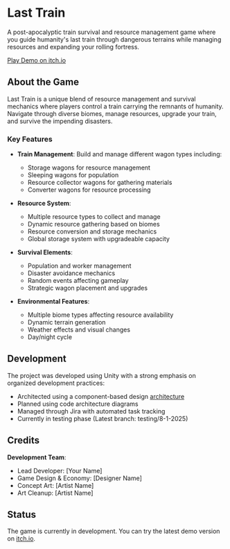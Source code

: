 # Last Train

A post-apocalyptic train survival and resource management game where you guide humanity's last train through dangerous terrains while managing resources and expanding your rolling fortress.

[Play Demo on itch.io](https://egora.itch.io/lasttrain)

## About the Game

Last Train is a unique blend of resource management and survival mechanics where players control a train carrying the remnants of humanity. Navigate through diverse biomes, manage resources, upgrade your train, and survive the impending disasters.

### Key Features

- **Train Management**: Build and manage different wagon types including:
  - Storage wagons for resource management
  - Sleeping wagons for population
  - Resource collector wagons for gathering materials
  - Converter wagons for resource processing

- **Resource System**:
  - Multiple resource types to collect and manage
  - Dynamic resource gathering based on biomes
  - Resource conversion and storage mechanics
  - Global storage system with upgradeable capacity

- **Survival Elements**:
  - Population and worker management
  - Disaster avoidance mechanics
  - Random events affecting gameplay
  - Strategic wagon placement and upgrades

- **Environmental Features**:
  - Multiple biome types affecting resource availability
  - Dynamic terrain generation
  - Weather effects and visual changes
  - Day/night cycle

## Development

The project was developed using Unity with a strong emphasis on organized development practices:
- Architected using a component-based design [architecture](https://viewer.diagrams.net/?tags=%7B%7D&lightbox=1&highlight=0000ff&edit=_blank&layers=1&nav=1&title=CodeArchitecture2.drawio#R%3Cmxfile%3E%3Cdiagram%20name%3D%22Page-1%22%20id%3D%22rIB3aR-1CWPqq1aoCuyY%22%3E7Z1bc9s4ssc%2Fjat8HqwiwPujb8mkTjLxsZ3NztMWLdE2d2RRS8lJvJ%2F%2BgBdQJNEUQYoA4QjZrWR08wX9Q6PxR6P7xLx8%2BfUxCdbPX%2BJFuDzBxuLXiXl1grHr2gb5J33mLX%2FGRGbxzFMSLfLn0O6Ju%2Bi%2FYfEkfdtrtAg3tTdu43i5jdb1J%2BfxahXOt7XngiSJf9bf9hgv6991HTyFzBN382DJPvs9Wmyf82c9%2Bnulz%2F8RRk%2FP9Dsjo3jlJaBvLp7YPAeL%2BGflKfP6xLxM4nib%2F9fLr8twmY4eHZf8cx9aXi1%2FsCRcbXk%2BcLu6v%2Fj0a%2FnZnv%2FrR%2FC%2F35b%2F%2Bvb341nxVX4Ey9fiF%2F4YvIRfghX5vZLi596%2B0cHY%2FIxelsGKPLp4jFfbu%2BIVRB4Hy%2BhpRf57Tn4a8knz4keYbCMyjufFC9t4TZ6dP0fLxefgLX5Nf%2BbNNpj%2FTR9dPMdJ9F%2FyZYNl8TXJy8m2QALbM2zX3nSXfpi8YpBnk3BD3nZDxwI1nvoS%2FKq98XOw2RZPzOPlMlhvoofsN0mfeQmSp2h1EW%2B38Uvx1GO0XF7GyzjJhsF8fAyd%2BTz7AZP477DyysL1H4z0E6xx6EiTYQl%2FVZ4qjPUxjF%2FCbfJG3kJfLckp5s4Z8oonfu5INJ3iuecKhZbrpqOVT4JiAjyV32DHCPmPApMeyGAGmbPvwVO8KqExftYeNhgiv%2F1279C1DTYlbBk%2Bblv52qyDebR6%2Bpy958raPXNbjE76VEw%2B%2B7jM5uJztFiEqxSMeBtsgx0F6zhabbOhsy%2FI%2F8kgXxoz%2B8QmP9IleYx2j8n%2F07cn28t4RX6rIMosHhLEfoYpZrWpYrBg7J2X3bQUcOTzg4sOYWSYLBm34SZ%2BTeY7j2IkzWc0HzL4sI3p%2BbBYPi7Jr5kEyz9eX4KKA3muPdSAyADEVcCB2MDSkn3fytpSf6zZkMEGCWqnh8Nh4bh4JdEkGf8dHg%2FNZzQgUgBRIfxwGWsvo2yvklubbt%2FQcCu%2FEHstw51Z71OrX50hxvQma3oTMPMyeAiXN%2FEm2kZx%2BvWT%2FL0N83dZeA%2FMUmzfI7TwBJneY3zDCb74tCLjSiz63%2FD0f7QjkAWDN70j8CEaPobb6jY1RYIM8Hn593e9aZVPi2dOTwtVGhlcGntXhhhmb6uhkaJ0GAq4GMQKpzk01Z0sQwy429XUSKHGVMHVsNppsTJVd7Xs0qT3vFMIqgq4Gey6LcTch0k6Mm3I1F%2FWzAAHMiNhokQIwyrvOSUNgYTBhBFQjp4TKb7FVCGEcRCrx%2BfUXEUbMiBh0kZN43VNjTDvYvaJWixhoLS5ly%2FBuo2R3UsaD3F42K4KeLRFtWkqyU0SPyXhZtPGCfAeDYw4YDykAjBtm%2BfrH1myDkxK9UWNiDBELKPHUY44RNpEuYsofmlV5KovakTEIYJ9FRBhswWKrXE6FBfBJmR3xfQVDYc4OGwFQlZga7P3fGfKxFZn5tkusjD92zs5qixXz5sVtJQLkDEzMQsQhaoKEPIbo%2BeIAgpITfockfEtsl032qMMk04sbmCo4MbOFy5UsCsKDSAxqZZEbzztSanXmIjBhKxCkGOYjhKdnTRKdlJvEDxjEAiiMpVQV6pS1VmUCknxhE5jkkaNp5j7AHOaLpMw2IZZZHu6fVuHlUyme%2FIQTHHSCElCCCFbLYYwqKlchanl33KIsli2Aot2ONJosbBitLSJtOfLZcbGhpFX8g2RBkYOMI6vFjAmCwxPvtuk0stRSS0OvXpfEVo8QKnzQaUOi8KGPT08S6dUes9%2FW7Cj1ZVhXsXsrd5iwIuAPIgS2kzgEnGOQ%2FAjiJbp2GokpCJhA1qsXCSAe8NaYJsaCxfQXeViYTO21oqaDMsjw%2BIzvSgNzWQVd62hqechEJp85QCz588XizyEOJ3Hr%2BnvnBJCxkiTIY0Mc%2FLFA5ThzzcbYqDvcfJ3mGwYMSwdzbTQWIOZmgTyEMdLjZEsjBzOhUgcRqAsfxu%2BkPHWGL0XjCgyk2FktWU7ntf3vIzimu2MNSZypBE0tTZisQrr%2FquhOq1tKq0V2VTRp5n3Pnjly6Z7qUmy2qioW1VWyLwNSvU1x0u7mEEuxhqgvnbmtoHACDvTsQA1VktvU2PSndsmmRKLMb1W4mSA0J3bBoIgSpezwBsZWpdTzH1057ZJdh%2BgnJte5NmFIMzOpwhTNDJSkOHIZZPMDKjsflsv0nzI7Af4uqL1uS6fg9VTWEmQpC%2BkOZK5GrMIl9ugApZ2RtLI6s57k0wWqAzXycp0vAIrWN4LiH0WOy1P8ySNp%2B60OLk82ZCncpbbTGfI%2Fw0e0gGbk%2BXMeSqep%2F8Sy6PUDnDq9oT6jmUooucs7NBbWNBU8vCD6Tgj6Tl%2BYcYCM8c1Ga5MwwO48pEosFhHdUbGgEzyk%2BJS4p8kuuZ2POVotY3vUTmectb2qJvACYQwR8OeRZVi3kOwCXtqeZqHw3hw3Il5cNhDpbP8XNGINl%2FXYRJsM1%2BheZDCgw%2BcVcvlgT09GkHL1VgchgWisch0XGDG2LzqLa%2BR34l6u2NZjuktIAsKMr0ovdYB6%2FqNrtdqF3EgJzaQeCDXRYCVQi%2BDVR5GsIWWeuUvaT4O5MPj3YsK4wM8%2BLlL5YIi0Cyui2oipBBRds%2BdjgjwTOeOGEYDMQUQ5uS70bZC9qOc72k%2BDuQDyqSWyofPqhVNmTxcvb4UvqNLKc9P9hRSy5FC3auDx8cH72QcWbx%2Bo9wBMqmRbbIYIUdgg2qfFTq%2Bf%2F169a%2FLr58%2FX1%2Fef73lcyurOEelZfSOyqOUs5NfDgcLTYMwCNvf%2BpgB4fLrn%2F%2B4vr2%2F1gxIYMABywRLZoDVOO6ICzj%2FeK0JEE%2BAD%2FYnkEwAK17cfb6%2Bvvn050eNgHgEWloDS2bggFoBnHZ%2BDxp3tHoOk0ii7eFa4HBIKKoWuA9JEc2tQRqrnydJNveK%2BR6uFvSZeJ3NRfJMEc8jnD78FW3%2FmdrYmBkGKp74Kx3QmeG52fvJz%2F%2FP7AmbPvyLhvLx6ypLEbti08XJWxdPIX1MrPsckz1NsLzePZt9ryu6L8gevFUe3BAzk9FLtzJXe2805YmQe0aP3uEnA%2FQU7qOD2i%2F90feykYRLsof7EdZ%2BjvGtDukNY1qdGNl06kbPIaBGRzWTZwR0GL3dpOmX2b2UPXrrhcp4QJR7vk4iRgci%2ByixTvBWeUPhD3df%2BSbO60UVHsp0qDxeOCW6LdjRlX9J%2BOPEWfkzv%2FKnXqye%2BkT60%2BTDV3yN3TdhfyrL8WtfyEQ%2BsyPOR5j5Ytl8KMfvgCkCZbqOO0WwWZkhSLBLPMDJcRJNLw2r4uOg6gNjGrC%2BqLmi1zTxBrTUMiAyINVTnAUdfJgFD1qGxFsX0RzMkZccdlHA1BOUyZ8WWf53f7BUR44MqFbvPowWUfASrxb3z9GqoVQjiz7xIUp%2FisLUiyaApYu334eHtzgZomcnyngIVsPcb9qHZZweLNSN6vQzas1pHLqVmchpUEN2L%2Bq0Bq5or4GMZqsjYl1TsqeAUr5E4zSznPGchPI4%2BZJwMk17epygxDDBOKGj8k6WIQknm%2BrkJUwISYYJyiKTCpPzu8M0vkgHw%2BS5iPFN0nGCdN96RsndPInWmej%2B9eHf4d4LmPTO%2BF24Ta%2FNsOXHp8wucWdm7Y8qfQ1CtLBD9wRI2PId1wxGupuJkevUWHMxkM3kQu0jbVQfOWH9SA1Wjj6jSF0F26A4zEknXv4kf337cijbBv%2FdHlCybHTMdP7sFHbGcAFDm1UIAMRjDM57Qslr6PdwQrnfNYxlftcHp32X9YX1BDTAMrIfwy11EUWSLFzC5LDUWe0%2B%2BvPjuYP4Eec9EKQjVwFKSwFw4kNrCGh%2BhPGD0DAHJBAgVkGuhScKRbvYmVm1P6Yi0e4iCL1HsLKsM%2FfCh8eRot2y8wo9gjaBDBsXqEuMkNsYOWE0QaL1RVsBLk5HUw5i27D%2F9o4G8cOyKyjbnCtcqAgrYY0QeOf4Z%2Fa9b8Lk2ypNT%2BsfxWg4%2BsNhY9AdTMgGeM14EW3Wy%2BAtK2Y0JEDRaPRHw%2FVUQ2N4Ai%2Bvnd%2FJ9nhPLDGW9ZFhDTI%2FMoWZv1vL5bsduDfy0BcEM8I%2BnH%2F4cDHSBUFs2%2FUrggjqCoaw7DuCJBZmiEovCbatKu92jeC3bcfMO%2FTmH2RicYoaYnNb7y5vz2%2B0fQ%2B2b8utPsn2ZRXTy6%2Fnn7V5DzZvy5U9uebFrJ75x7cv539q%2Bx5s37b7eJINjBhTtsbz7zJun8CwLZftwNhKmPSHWemPxtznL1nPQ4WibuzOdr2W0r9dRUJwSVKy69eDcx9InEAOwI9v1wdO2MYPg3KhVpIPVITKWcqvJLNThYsUYQWDEAbVwuBl11hVS8iiqbAt0A9MCIXWCYfqhP2t76FB1hcYfIya8plVErt4JbGFakfgKqmFknI8XVzP8XQ8n6EN04JP8mREDJY13MUn7dXodD5N5yw%2BUHIEcRC4pQUbR82zwXidp879Mt6kQ1mNW4s9UZH9qxERhgisWspGBMzzXISbbFGKaB8xnYEnHAdY5ZSMgwlmbUZzysHdOom2euUQyUGLGiobhB5qqE7%2BP9TksE4KB4%2FCtio0lbcy97OtBhn2thY80%2BbcNhvTq7H7KNtitjfSHGX30Sh0bNEDqmrGNhWkagD5DtiOUgBQrFJ69jnapJcygx9BtEznbrYb4b9Z9vv2IuX1LuUs7ZNx25wpXKCIk8RMVicdoe%2BXZqM%2FG2Th6WhNKxuNA8qictr5ncQde1aLsazvGYOsLy7oBFu0jN79SzuKAah4qjkKUOa8T96ymDULK04B0fOgtmAanP7gIGSrRg6oiqZ9f1JIUkWUB5w8kNXgiAPHwqqBA2qll8FKuxy1yHF8xcixWFmVHrcoKa0cl5RieN1Sik27xdWAsbAwYtjb72dXUXZmFxTlsKrHdVpB4Xco5WTsoaBw8iBMSqOgacVkahZsPDkLgKzK1oIrHURreThNxXhUuKymKpsKizGwFs5EmbusMttlb2FSmQX2t%2BaUytKZAziIWhoQfVbLakJBAq4ey3YcoOhKdrXniwWFoaVOV84Rk9%2BuN7yyKTKnX35AOfYQhDQv4ngBemvL5gUUYW%2FDFzLI2uu8D4qA1tqyKeqqUpqrI0KqlGpkBggpaHIlxYYyXJva62Et5ob3HxLab4gK6d1Nq%2Bjoq9JxyO7bTOq3sRmdYt02M1SzGatYHonNqCW6bUbroCljs76tmMa0Wc1iM9OSazRqCg6jqTbR%2BjY8%2Bm0mGuaeaHRIlLFZ375CI9oMTTvR6G%2F67iYaBira36fR80WwUapwY35%2FSI0TfDlVY0yHRhuNHtiVbYYHlQc1DU%2FcTWwMVLA%2FK%2FaYxvw1SX%2Fhu3VIph3vlvPo64Hs5iD%2FlhO8TQfSIJAENhge4fhe49AfB9tQAQfgBP%2Fm%2BW0TzTd5XQ9jXX2kcRCGg6uEdwCuQ5XrRBws02F5fclu498G2%2FAmTO7CebzS64ZIMpChhKdgNwpneVvLIoC4JHz83yux3%2Fbtc%2Fgj5D%2Fx0EwMYEKNYMJhjKwLigkzeY%2BAQVSyDwYqw%2FdN9qkGFNk7avHGJbzS1I7F0vdE%2BbesOJ38LcRU%2FCf22vMMwdBTwfOAh%2Fbf1gvCSraTPV2Ey21wH72Eg3I5NBkDyPDA2iGyyYCvRmXuJEzdRRsZw1M2NCwDxBBDBTcClNLPszYuK6LY6WHZGZqOAXSYKrgSzKqmWT7qcv66JOvMhzhtRc7lTrK30g%2BmIU24eV1qhMSqrUo4GFZurTmYT6t5umM6Xz0tQ%2B1n5EOiRMgC1PHPjvOKjRFDwLS1ztLmy8d0pGcZRmF5eimXJoFViHE9KHUQ5aMlChshtau0GymnY5%2B6ZqWdO6EQlU9aOqgqD%2Fdhko5EcZazrT7SPAjjwcZK8KDV2aHqbH%2BTux6%2FyYWps3DB%2FV7qbNVFZO%2BoeBAtn4kkyFNjEQGF1XLP%2ByXexkm2mz19CDaVh4xA%2F59clf9C9rnRehlR4Crv2C%2Fz682QbAARUmPZaqltRVWXJK89k0O4JQO9%2FF78XA2%2BHot3Xsbh42M0j8K9l%2FQ0X8L5MnuskeL4ghsLlHx9TIIfxG914xWkmo0GakqgHEsJoECZ%2BGO4vU%2FpyUF6SRfKVg%2FFvPCUQ6jpmpIu31CCLkhBHty27WZPNueUPdvwDCsiKspp2WZajUp%2FNrJnrmuUf1iJkXx%2FgDvkzbAw9MD%2Bsnvifk5vdPS9eHD%2FSqLZDOFDQpi8ADRLKHj4sDfU1mAIBMM1FAADLAE23%2BXm7VSAorYX87zu8iecFN9TgJThmvSRN%2FMaYHCEHV6LizM4KEmTzRGwZByYAKF9wgBETEsBp9DWBmEXZpK%2FiiXj9D%2FVOyaVnG9NjlxyHBUi0raqW0x8obFRBBtfgXgVaILABqQKySPYne165qV%2Fu4qIJbKKKhhFFEGPSslueL9YUpaprwLl2%2FVhNIXxBSrCoAfidjZawh1Q5I%2BdN1ygCGu%2FgoHuCYSMF%2FiQXJMhjAzbAl3BhGCYgzfGx56s1d%2F6HhpkfWENrzFYCnTwIc%2F9njRPfchzJe2Qx0IeqsUtLtDOyaLiqbRjHbCGKRm0X9XLKHo%2FNGQhsnu7IvBcB2ZC2HYILJB68bgMSpHuS7yIHgeGJ5qK%2FlSAhzqyqQBPf6PcR2gwpgEDPMORDQZ4DLwINRgTggGf9cgmwx68iTn2070BFrehoxvQ4uIMDnZsqpzuUTfwIU6KXUmlA0bxzOENMLTDGIAPeH4j22HAF5Y22RbkH8Rqi9OuNOtelVo0KANAAU9sJIPisMEoZ02Nactfe6j6v%2BM6trE8KqLRvS7Q%2FhwbJssRIrvi2sgJwwoMZbNk%2Fcv4ZR2vBiYyakne6X%2BJnp0tXLCIS713wLTG3bUyDYhUQGzUAGRyPsDot7i7o%2FGQjIfrqoYHGNxuy0thGgw5YCDDVI0MjzG4PuwVZn7sQ8FkZwwqLDvIhQ57m7uWw1ouGSZ9nDVdmhnZ643eSuTVq1%2FVB2%2BVBzdhEpHfN90WCe%2FEVFbJG6%2B%2FUvZRMlrBW%2BUNBau7r3wT5xXsyzyzxqU8y8BVc%2Ff%2BAPmP%2FGfg%2FLiNGi4nb01VfKzBXTksh6Aoup0lqmBozFz%2FRJWWbWWxwM7uX6XLUaX7l4uF%2Bw%2FPqbsPwx1gnH4O5v27D8sy6tPZ9L0e3oD5eFlnUJo3mLLp5qTOgFYH6HYGVD9Vxhkca89NzN1EukwQVMZm7H2n4iisrVjnlCK2N7MUka3LfvbMNmLh%2Bg%2FG3lWEX7ZGZavrMqgzZhS26p0VozBjbdfgujNhWaIue9tphIKv5di1jfZvLymU87FH3Whq5S4gxB2J0b3DABGB17TvRETYM%2FvHMrjt8BpcnL3BtF3O4p78pTu1O%2BhPh2Mp4A6gXWGl08B9tBylzYDmoz8fPlaADzCdN61St8vCYtCovKYBEQgIwsbkhDhwu5sdIel9ojZCepWU14QMIMTiDzl9YT4EKrcwqthQk4tLdSEXGyy3LjfApxrpyzvVMXv0Vn3EHGy0q5Qi1QuPV3FyaB7MyOomoz8i7Dszg7lUX4Y4Rv0LihYjffGnZJbp1njzfZvlaeRTsgrPruOfNOSz3vQOJ9ChDZ279TPqrSbW15Hp1stAmMUWuO14rusDHYI8mRD1xj%2Bm0ZgD%2BSAzc4D9ShYywB9E3mwSLROnh0S4Nptc3%2BolFleFzY6Zt2%2BWSD67FjM1WIJsejhT9s9Ew1jEHt0pUnnTlM0im1b5PU7%2BDisptyrp3yp1PHv05iGsgD94tmWPpICfIdRITEA%2BcmcOWybBoiVhJbY989msy7Oc8HmudOQwsW3z2rYj5dC1DfZvvx0pZ%2BShHc9gHoTl0flshmWBwkvwS2MgHoOWRmeyMWDPU88u07AgWP7x%2BhLsTlWN59pDDYYwMFraockGw2eMzH1Exmncd3JEtic8GMvkyIC7sYA2FyVillu0A1rgVdaOSp1Q7SzEkdPSeEyutzANUP%2B%2BT97OF4sCiNM52bJuW8vH9rqLrEkZQEpLCzHZpOAWUm7DFzLWGhY1YGlpDyYblraD1%2Bui7v387cAjeQ3HADhaunvJhoPVZa9ek%2BAhWtaukGo97GRCPcz26torYYc9inUMsI6jSCnMNFgl9axwHVQM29Gk3QmvO9nNykP1MBgKcd4EkEYpD2RXo1mQwkKLKCabBUAbpSwsghey3c0abmsQxIHQIoLJBmH4ZfMjF8EGmLxNBANtLk4EA9vi9BXBKstFsz9xxYHUKrNpZyKOrBaRTLI3QaC%2Beh%2F8HV5lTJwGLzvVQ2MhHosWRUw2FqB2ehuugyg51QQIJaBF5pJNAKiJftpcpCZeMQqXVj9FY9EicMnGglU%2FiQGX4bxWYlHrWydT5nthbNUTZZHnY4YcH0tP9jIRq4%2Be3YZ5rmN%2BK8mY5ziFi%2Frz2rVwuhbUv1InLHbBfIjzLHvEz7QnfeFm0srAWugQC0SL4iUbCED9ZBKLjZ8dqcaai%2FG4aBHAZHMBKKGHl83QPPTnoU0dkw2EVkSHKqIDbG7C%2BxDQ5sIUUXS4IppUw8vsLfWA87KIOxqqaP5Cc9XJXm8sTlomEcuhEosRBvVT2saiEbTqvCD5mLSoabIxAfXUgg7qdzani3C5De6jF30MI42PFllNNh%2Bs2krGIvs1tKymiqxmm81blEDeGDIcqPa8WFkNs6psU1aLVuvXrZbSermTclYeKqW1QCHOnXTLrGSOayDEA9EipUkHYl9mabbQbLSwKp6GFgFNOg1aWVUMjDYlTToZWltVhYgWnU06EVpcHSquDjC63Sd%2BFKau4sPV1d12o0VarcSfLe9ItPCqpGNqUdRkOyYTVl5z1URLahMC0iKpSQeE1VzvtnFCfJRW1NRQ1JBn1Ssygoqa5UAZjmIFNdofpDUZKUgnsL5418ORmPx4dBQlA3kQ50YAbbVxKVfTIIGGttpkkmmw9HZo4Haov8nbqo5BJhe2GTLBrvG9NkO1FUOHoXL8hafG6gH2lP8YpgEbRUKnhUiHo7VEmWQ6wJbyl8Eq3aiEp9s96gh0L1PfyJLKUFvxMskMsdVSCUMZQJQaDZLaILUVNpMMEqj63pIvHoU%2FNEvvhKW2OmhyWbJYcTYr3UxDHlUVOM92kYXp395RqXHYdOo9gpCPAJAsxIKE%2FMbQiQOLFXWLEvFalhvkYsqZ2keWa04TLkhoboEAKAC1ttZCQnMhgQvbBH3AhFiYjL21VifK%2Bp4xyPrCZDsL6pB1qGynS8cL9iGep5oPAdXfXRvmVg0vAmJbTcp4pCBkq4YKKPWeLxbZzkeXj58aGAurBgyo%2FuY9BzQzSjDj%2BKoxw6q939ZPSbBQNanpqCQUhKkav6%2Fwlm27ADJ0EyuAGVbYPfsePMWrgpy82bvxWn2knQqvU%2Bnd%2Bh2zTgQmQpiIZrPqbF0v%2BRz%2BCPXKIhICm9ctiIMAUFL1VZ8pWHBZAVU2C5gxsFbKRJkbATnOoL2FaWM22MKqlzZWDRbyOziNgELrZEIZQtOvH6DAehlQCHSJaOlQmNMvJKBcep%2B8aSimgsLhXG0EQtGWA3tZ2W1oAV02GL4xORigAHq%2BXi%2FfMiauHx%2FD%2BXajG06I1SPQ9IIElMPqLPPfO%2F%2F3bp5E62xsvz78m1BBnn8qXqf%2FEjujdNRZbUsdQdTCM6yIJBqihR260CzyHdcMnJEkUbNRNS299cnwZrpgLwJvJkwUtcFs15fgV6599V6CyjFrG%2BXf3vPYvT1PNhn4UBC2F3bAMgKv9Exlkw5iNdn5PE9xzsWF%2FG%2BNiDhEXEMBRMDircvUT1zEq9dNuKlIIJ%2FLpzUdwunwPQXoGK6d8pr2nWine8KGsQyOsMNrcXEGB9VTsp39tls0Tpe1KKK5twUXE%2B0oBHJjWgp4ClAxJeDs1owObporjEZGIDKOCtEpqKdWRPb9vPRSVzUkAyDxVYhPWX21y1FMmRJmzwyn9kcRPWQRhN4jmCLmzL3w4XEkPcQy6r0ZsUWPYysEYdpXpHbLzvMaQyeMKFCY3eTV03KiBhSqKIexbeB%2FewdTzlR%2BcZadLVysYGGl0Ryw3sC81uhGIyIREdsAvcKEhIDSar3MvCZEIiFu04lMTYgLiq4vwa%2B8ku%2BmQkcfDV6z0Z8NZKjmPlxQbn2ulo%2FQfMjjg4lAJucDQ3wsXpPgIVrW4dBLi3A8lIs%2B3OG3%2FnkN%2FU70%2BD3b1tHMPzC0oI36BJifFVkvorj9IsOUSog7U6be92PowNfjFq7%2FYIx0Pe4MG249GcQy0qIh%2Fu4Pg4%2FlQfcrDWsmzoEAvbIyhIp7csUdqcpTnOtLOZRtg%2F%2Fbry%2Fl5OTXP9wZUIMKZEKYvuoC7bIOvymlaehPg20rQIM7OL7gNe07iS%2F2LA1jGdwzeQ0uyt42MPvzU9tyATh9SP8r33FkT6YFMZtHcXq5kOEgfMTtIHxhDgIUyPtVniphqbPDnwiv4ekPD8KGAssLKJ4Td%2FM9jheX5SnLl9flNlovozA5sHq8BmUAKJY3PSgeqKETUO7mSbDWpKhBiusoQAokqA%2B%2BXdMeyEx5rcaaOVgVMUXOxZoz5NPEkQI2x7M6xBRMb4fVtDjkZ4Mnij5Qrv%2FZspoNcUw6cc3jp4cKb9bO5l2A0AtcAtgAU6k3bQuYhkMOHK4acAxvtXbsFyv6mzxtQM9tcyRusWC198q%2BJ06yvFaVAg9lChzKyV49QwYt8VHerKA3KKsJ0L4DBLjiKhx6gELfaAp%2BQnuHc68cOh2gnI2H1DaEWRCWuuyxqctnV2VuSBWHXcaIRkIgEkClQ9lIsILsWbmiVImY0yc1EAKBAModygYCKIjLVlGmNe40DAJhgIohSqaB1kHSCWO9E8YG2NvkjBaFqaE%2BmF68O54rPcBm70Ed%2F1GcdgtDMJl8kaCF25mrt1%2FXYRJsDyxlqKEYAAVQylA2FKBgeZcKAjkWxB%2F3qVenMRiAAVC4UDYGYCWHO2INTYEspQGoWiibAlasvMwuOW5DLVROLVRabv2avRI6pa91ShHew3%2BHOqWvdUq1kJhep%2FRBnbJYUOo6ZfGkBkIgENPrlL7WKVWBYXqd0jK0TjlUpxxg76l1SsvQOuU7cAuT65SWoXVK1aCYXKe0DK1TTo%2FB5DqlZWidcmoKptcpLYPVKe%2FyUo4KqpSztP7CMSmVNiNU0gJHncSgfLREYQOIlVqhGsuV7GZlD9FyZ%2B4JvQkgXBbupMpEUSxWAyEQCBsrAQQgW2qVahIgXE8JIHzGyFqoEmXy9OIOt82FiVUIvIyuxSqlvANCSqwXCBQ2tWA1IRimEusG7WmuRasJUXB6LCcCUWjRL7VwJY8E31CCBFbCvFuG4ZoMu1avplevkEO7Y6omXyFW9dTy1XgOBfUv5aqEfIUAVfOPam%2BBKhm1pgMaDoFwqCFlIUDb1FLWJECoIWUhjzGylrJEmVwRKQsswKmlLKW8gyJSFgZlTy1lTQiGGlIWBjVOLWVJRUENKQu3qJpaypJHghpSFma3nozZMznpPEmyUV%2FFWagZrhb0mXidWYE8U0hOCKcPf0XbfxZRaPrff6XGyXoLkaFM3v5Z2Cp7sHstiV9Xi3BBXySfu%2FpVffBW%2FdjupexR%2BdriKaQKGzHtc%2FwUr4Ll9e7Zdo1pE78m83DPeJlUwSFD8hTuQwJTO6Y%2Fzl4gknBJZtyPsPaTCLA01D95TEsbNUt7pl%2B1Narb2upja%2FLgJkwiMg5pTCvexpjfxrZiNobaPIxq43wGF1ZGtdm8m9x%2FFVZqWFikzWyP02ZlQzllbAbt7Y7CZha3zah1VbGZCe2xjsJmtN1At81ovV9lbAZtf0ax2c4yyDnUNPBiSmGAF8jh5nR4jUnNPp4xs4%2BSgQ3eKm8oIvfdV76Js17Klf4Cfr2%2FwFlRGGOHRv41Wz%2Fv4Vm1NWg9z%2F2MNjChP1A%2BgsVXaRBY%2FtaHQAltxMZ1JI5lVV3JDKF6ED7z3LpDmRlGr1AcCs%2F2hefpI6nxnM%2FrswTEc8Mw9%2Bi9arpZ9IpCMR%2BGfqI%2BMcbjF8qJGZdf18c1fg3HqvOLPc1v8U5DETftWo0EDNfaz6%2FbrODe%2BIAofKG7iCPHcTV61QnkPN5Nrknz3qaGyrP8OiNOl1NErmfv%2FYgorNg0n7Gx8jyv7hVRgy3k4ypdZ6lb9FnExnd0%2FTytFLdojb59HOgWDbOBo7ufYGRaTYBdKQCLVoWNmeWZdYBt3M85HqQAy4K0vO3%2BfmJPTBuXlEsx6nCzvmPu%2FYQoSIUL2jMHuXVIDb8OqYndZuyJR3Cyymjh%2FPwqE3ticz%2BNbOzpGQd%2BwC9%2Bd8G8SxD3az55iHxV2ZZZVnVqnNG50Xs2HBIicAe5dCwnp9dtsOUYeC%2BM7Cf20gh8HjeVA7chguWjJ1AEE38C4qK6CGbghiM3atHyUOVWrZBCmbgX0VC9hNrviHsxs9fzZYQUlrBznR1paf4u5BcHnxTMHNuuw41Qbx4leuXyIt27iSk8sxESO%2BZ%2Bfrs%2B0OGTmY%2FbvuRzCUvYYdlOwTCbsXVjohjWu3HJ%2FETTU8iJifZpgZQSUNzhkT2n6cOxFI%2BMxccGuCrRGjPfq3OID5Zpx3PFUhhVJGzwmrKC03GIgMxm2TJHyimCJf4QDNWPEWaG7dQhdSyeQ7B3LETQMX03QQNy6ZcsdYUOtdd3m8qFFLHXEn8I5ua47lwsapzhWp5cHysFRLqbmBpE32lqCh0HZ9hukijn3MwSf26GrcZeCYtPRa5w7psms%2FlDQzyzHIDVCASQazeiVa%2Fr3KzrEx0bsFICnk4Us9gjuOsfWUWO%2FG4nMy8mLDHizlQpMPL4GDpzsMDIwvUfjL0zp0cjLxPZ9R16WUCscpMnPeHMnqve5CFkzoSVF7GAUgGV67%2Fklert4CZBbbe7ypFrG%2Bvf%2FnZXORf564q4M%2FZqFwiEuEvjFlADNXMhV2Q8iwv3xLenz9z0uQKseejPg20rwMPwEqi8pn0ndSP2rAVjGdwzeQ0uzN52R%2F3TvaUi0slTdQ7Z6w3vwX9BWLuM%2FgT5aHqXYYMlA%2B7JNCSI3AarRfySMdHjrrhGoT8KCPkKsAAp8Rfn6%2FXyLWcgcxYNR6G5EMqFpUCYaUPqt7PMf%2FP837t5Eq2z0f368O9wTjbMzlPxOv2XWBql475bYhTa4FqqbG9DtLBDF5o%2BvuOagTPW9tYw69K1Qy9KVDDD9O5afXtrCuMM7BuVOZ0%2FSdySOx4yLmSyczudctTaxvm3dzrl7OV2OhbrcUAUTEMYCZBMfLEIN5mbyXYKmgUpLAD1a2SzAN1UuAhJ1DBPR68MRq6zZ6jqoZEQhgQypmfCZSzMK3TwWvadCB17ooLR7G1y2ltcAArlxV98DIs5v2EKHmqHINUh0PSYCR0ClGBe36IED%2BmwdG9NCmxU2px4imxOyBTwFhY0bTz8kJZdGmtzYtezvDz6uAoYvfhb80DCXBBNsBhSkpmO2u%2Bx4uwxdcfc5N%2BAsO3NYXMLszaoimZK2Ejll8tRHAjLb7DO9MaC7gS6sKBLjwAuWIX0NszzcS6fg9VTqN7iYWJVFg8pnWHOTLuZC2dgIDyBuEE0r1QAOGBnqaTGTrGZpUCdv8Svq77hq67TW05RbrdC3cWEbsUaHlwceb%2BH%2FuZ2AKFbbnABiptjBhfaC%2FTHAugfJtsLsEJnpXOYDi%2FUCC8wbtTrUSK8gAqlXOw6zF2Fy22QOxQyWQOWIO1JOmfle4ondP%2BowfFEb3NPH0%2BAraN0PDGtF5g%2BnnDZ7NC85aQOJZQIJbDnNUqgqBBKuKD0mbUkrUQR9E6U9h483qOcie8ohqD%2BS8cQvWOI%2FuaePIZwQX1SxxDTegEFYgg2JfNuHYYLVWMI7M9cVVJ5ZYURtt2o22MAV1XhMAK7M1fYXVUX1Dk3KT5fXpfbaL2MqEfRokRPV9K7GWE%2BMfi8ibAsHRdM5Uxlql1Or0ZBNAq2EigMz%2BA8%2BvCyt8U9fouLizDBHE4dYU7rC3xXBV9wrP0RywuBnYV6yqxcVXrtedDV86Owmc1bZbHMcFPGZn1Lvj4s43TvVNthZQ0Qsyc%2BROn3LwpYLZp2BrscuirZ0ee1I00mUMaOeAI7zpCi05HfjIq1Bfb6FhUdxYz%2BezcjldGUMWPf4pojmBH9Bl51%2FIazB9qx%2BwpRjyoH6Q6GbDiC1TxUrtYBntl%2B9Y%2BliGAqqfYBpg1Xdnec0zZP7C7Igqr7WcbMEYWgDwXVZJTI9LwiO0Hybyo9XEXEmqt0GvbXy%2FT1xnKa899GYucLFyritBQfPKMPg2T5lvqd%2B2cyHZ%2Fj5UITIocQt%2FQJEzIBbQouXqKFJmICInxPASJMxsS6SIIogyPs8FocCcvd8tmtSDr7b5L4icz%2FjYqFpZ2ZqcyBvaTS0thB9QN7ywDjz5LCmrtA%2BYiJIog9sz8rVgtjUcSd90nwI1yS7STvAqIL%2F%2Fn9z%2BsrZu5kQtyGhD2wP2N2tsbDnn2uZmI8JmysBBPDT%2B6Pvch0f5O7Hr%2FJxQWS4NF9rzLTi4Bmjjfchy4fKxIfT41VBLyg9G1NoAipmHW6SC8XANKWBkQkIAipsKbYBih8fgy3JR7NCm%2F9JAyNxgA0zB5rj0A0QK2ToJHtbJ%2BDDctG%2BYrmQyQfjqUEH6Du%2BUewuQ2D%2BXO4%2BNA4PWFoedCdcQSD4htKgNJdxT5cvb50nOnCfkWf5gJTInh8fPDG0sxwo91fy5ktosuFrDNb22A11%2Bvz289%2F8bmUIq%2Bjbeh%2Bd2%2Bym5RjnsaCEAjbHtsGq5l%2B%2BXSl7S%2FG%2FuBZq2yLs7Lo5%2FP7a21yMSYHD1Nlm%2FwA1ZPTtO9B9YxWz2ESiTU3fJTasrILszekeQ7OBvwSrO%2FCLdmCPG2Uih2tmYNVOX2VlP2HbLd%2B%2BurSrpm1c3sLgA352XCJIg5USV%2BCX%2F%2BIsoH8M17QErF9qq8cffbObirzx5jWztBdVAi7FmcjUBRdpRjcxx%2FDVZgE2%2FA6mD%2FfbcO1BkMGGK4aYCDGyDqxS5TJkdHD5kjY6oBYmZMEFemaoFJAga2Zh00b%2BxZCrmO5hqtIcCGpFgvCtHNduVsFKrrR0656XheqD50wkMBKTw8R%2Bfr3b%2Bvi5PWifMi7mhz95fvdDOXP8WJnCx8r4rwM2IGTuIp0XM5XT8tQF2mRw4bl19kAKjpJRgOs5hRtvq2fsxuLvY%2FSNBX9qXAt1agAKzpFm6v450pzIY0LXzlvARakjzYflmTd0EzIYAI1w4vpoQDzSOm1gg9J%2FHKX7iV0iCEJkGaMMTkfoAL6mfBBnlwRy%2BcSqGZCIBPNCGNqJvABfTePu07gEOs34wg%2B69NvJMD6UPJnr5ytdiVDn7vlXI2ap4UwFbzKAoOYgYjeIJJ4uIZZ%2BfTD19vru3u%2B1eTYczZ6kLD%2FCA0yvbiDEsxqnVfXd9e32uqCrN5yPibZ6sO7aR53qk5%2Fe7cdjoEeXpxzBxIwg7WK1Q7smSoHYpJqHSDbQrV4wPTY3u42uKVw3JmwQzDccq%2B9ZMaoXmnl3XAe%2FeWQ3UzkPwOzZ%2BwuowUIYTSwYuVZLWPPeNmTv6dpGI8GGylAA6tSnhUa1I9qJp7mQBwHrqsAB%2F7wMPK461wMMDgyTF6LC0vxN8F8y15lLqrrRPaOyjKiCxkIBQgpsHSYLXfV81TdP%2BkJxuk8fl1ty4zd5oXkfLHRrIhjxVRgeaGXV%2Bus3IY%2FwmC5I0U7DaEgONyrjkAQwITMj%2BG2eu%2BDqVqgnYRoNtKmWZOzAeZjXj7H8Sa8CbbPp%2BltkDLSSEnRDkOoWoEUkCtMMBMz66T2IX76%2Bvg9SPS6IRYDS4Vgk9Uwr6IN%2BfXDREXp2zku4dunvRz26N4OhuqBW1gYMYDOWSnum6GTdXfWzoPbeZSzsEdlX04QxHkOQOGkHATzebgM84a8t2TTqlEQiIKNJ0eBTblkXEIpKGoUxKHg8i4PwlCwWPlTn4lOwgIy2JpWsmEYfsX82A8%2FBtibnjx02VvY0QeNOQ84%2BojyN%2BfxY%2FUGxyUUVej6zpJciTn9ugLqm2X17yzEyKt%2F30cvmgxpZDjTLzKguplX%2Fa5Fnrr6t3w8fM41SSAeoM75R7C5DF7Jt79ZBm%2FEc2TDAvcNMHSZZ5m6Bppc2LCgC6ZNDbTaipm2Vd41Wo7XmQXIM7QzMz4Zt7ly2Yr7pNrD2bfs4vHVr8qLV2%2BVBzdhQlbITJ692qtTdrdpzt%2FX3aSZVtcdr0lz8dGbOKtVRvVShOnlz4KmM69xPyD%2FnYqPNUApf45D2IEun47CDmhvz%2BnZtLsXGSJbfHuc7JTnKqLZOUPYT8evJrcjTy4%2BNpQ89j5cz37HMxwUWr%2BwmxS62EjwMo1TGclOxoYSxJSlZIZdXCEFzYzsFE%2FWIlW29uhepmgniZEBImMevFXeUMRhFTJYZ4StRn1ZJ23bhyVzBuk5Y3NmeVXSzoyZYaDDcDMauGXlA3uufOnPs3t79uit%2Boibz263RYtJSqOubf2zrLpboyWNd1jlX5P3845tz0wXG%2FQP4qIX%2BsI2mlV7NTSKI1rejEzd8k9jyc4NIHCSQMLUqBHfzHUaRJMod9gMkeJwTTERW3%2BgkdMAuqgqwAt02%2BflsQVJW%2BOyZVfJGjkEOIAhWgyEY3%2BAxqbtMPXAhvSmcW3mIa%2B%2B6%2Fcbi6plujXbFWtgb4%2FRdxVUL6YrG0dIj%2BlGcwJ%2Bd8exHj0kqCgOttnWxWyycZDVRMJlekiQSIZtI4F8qGeJ2Eo3Pnio0no6yymI62YBfu8%2BNi0lcEAoxFVD8cFTlD0H8poJgUy0FMiRzYTDGFk3kBBl8rYaOfDiIG5dEHa%2BMab0uC9u3e18mjqRi2SGsPRcujuE9WWHsC37Ycd1a%2BGKU%2Bg9rcKN43qHfaCnAuXYDQHKauzXBQumDtiAfsy9XymP7jZ%2Fpuv3mz7jCaECBQCTc3JYlqRDH9%2BunyxzngwCyr7hNU6PzIa3FqwqOWBV9V7lUO%2FzVh7KFUQ1Z54iO8gxy6EiAzf8mgM1trSBOADbM0dUui%2F2WI6uri8%2Ff%2FpTt7DlCQJ385B%2FL5gCzmd5f%2BaKSpDCHntn9NOf2vACDe%2BYM5tzzuPdWwVYnpUBPnw%2B14VwBZndc2f0IGRKszs02NG1cPvVwh1gcoSMcsnudPKitvkO3beMc%2BZQhIuqHTnYSJFgUc5xA0JuI4z02LMGywTDSFEldB2gtnrervrTap66mMHdAo9eVt7N4R51U%2Fl4oPWEBOAwvOj6kUvKA8ztsWoyaG5RG0gHqLie39z6kETzdDi%2FxIvoMQqTD3FSrCGn27K7bEWEOOxil3YV%2FdmhmvSErgLqGTn2SYThnJj1PBrnRFIeDU31aab%2Bncg7o3C4k1hLgqZPnUZmo2aSg8ZKzycPkzjeVt%2BeBOtn4qXC9B3%2FDw%3D%3D%3C%2Fdiagram%3E%3C%2Fmxfile%3E)
- Planned using code architecture diagrams
- Managed through Jira with automated task tracking
- Currently in testing phase (Latest branch: testing/8-1-2025)

## Credits

**Development Team**:
- Lead Developer: [Your Name]
- Game Design & Economy: [Designer Name]
- Concept Art: [Artist Name]
- Art Cleanup: [Artist Name]

## Status

The game is currently in development. You can try the latest demo version on [itch.io](https://egora.itch.io/lasttrain).
